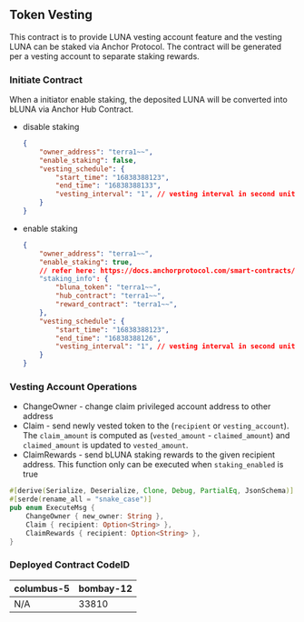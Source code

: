 ## Token Vesting

This contract is to provide LUNA vesting account feature and the vesting LUNA can be staked via Anchor Protocol.
The contract will be generated per a vesting account to separate staking rewards.

### Initiate Contract

When a initiator enable staking, the deposited LUNA will be converted into bLUNA via Anchor Hub Contract.

* disable staking
  ```json
  {
      "owner_address": "terra1~~",
      "enable_staking": false,
      "vesting_schedule": {
          "start_time": "16838388123",
          "end_time": "16838388133",
          "vesting_interval": "1", // vesting interval in second unit
      }
  }
  ```
* enable staking
  ```json
  {
      "owner_address": "terra1~~",
      "enable_staking": true,
      // refer here: https://docs.anchorprotocol.com/smart-contracts/deployed-contracts#bluna-smart-contracts
      "staking_info": { 
          "bluna_token": "terra1~~",
          "hub_contract": "terra1~~",
          "reward_contract": "terra1~~",
      },
      "vesting_schedule": {
          "start_time": "16838388123",
          "end_time": "16838388126",
          "vesting_interval": "1", // vesting interval in second unit
      }
  }
  ```

### Vesting Account Operations

* ChangeOwner - change claim privileged account address to other address
* Claim - send newly vested token to the (`recipient` or `vesting_account`). The `claim_amount` is computed as (`vested_amount` - `claimed_amount`) and `claimed_amount` is updated to `vested_amount`.
* ClaimRewards - send bLUNA staking rewards to the given recipient address. This function only can be executed when `staking_enabled` is true

```rust
#[derive(Serialize, Deserialize, Clone, Debug, PartialEq, JsonSchema)]
#[serde(rename_all = "snake_case")]
pub enum ExecuteMsg {
    ChangeOwner { new_owner: String },
    Claim { recipient: Option<String> },
    ClaimRewards { recipient: Option<String> },
}
```

### Deployed Contract CodeID

| columbus-5 | bombay-12 |
| ---------- | --------- |
| N/A        | 33810     |
